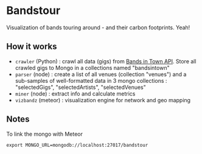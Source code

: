 # Bandstour

Visualization of bands touring around - and their carbon footprints.
Yeah!

## How it works

* ```crawler``` (Python) :  crawl all data (gigs) from [Bands in Town API](http://www.bandsintown.com/api/overview). Store all crawled gigs to Mongo in a collections named "bandsintown"
* ```parser``` (node) : create a list of all venues (collection "venues") and a  sub-samples of well-formatted data in 3 mongo collections : "selectedGigs", "selectedArtists", "selectedVenues"
* ```miner``` (node) : extract info and calculate metrics
* ```vizbandz``` (meteor) : visualization engine for network and geo mapping 

## Notes

To link the mongo with Meteor

    export MONGO_URL=mongodb://localhost:27017/bandstour





